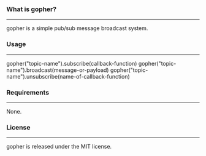 ### What is gopher?
***
gopher is a simple pub/sub message broadcast system.

### Usage
***
gopher("topic-name").subscribe(callback-function)
gopher("topic-name").broadcast(message-or-payload)
gopher("topic-name").unsubscribe(name-of-callback-function)

### Requirements
***
None. 

### License
***
gopher is released under the MIT license.